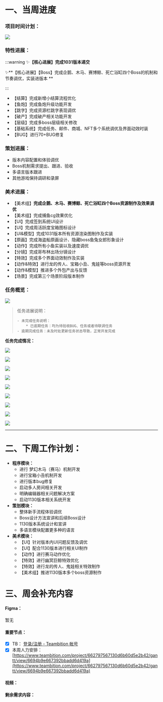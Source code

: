 # 一、当周进度
### 项目时间计划：
![](https://cdn.nlark.com/yuque/0/2024/png/12926950/1728731371716-5017ec2d-5937-456a-9314-458a055e2388.png)

### 特性进展：
:::warning
✨**【核心进展】完成1031版本递交**

✨**【核心进展】【Boss】完成企鹅、木马、赛博鲸、死亡浴缸四个Boss的机制和节奏调优，实装进版本  **

:::

+ 【结算】完成新增小结算流程优化
+ 【鱼炮】完成鱼炮升级功能开发
+ 【跳字】完成资源栏跳字表现调优
+ 【破产】完成破产相关功能开发
+ 【层级】完成多boss层级相关修改
+ 【基础系统】完成任务、邮件、商城、NFT多个系统调优及界面动效时装
+ 【BUG】进行70+BUG修复  
 

### 策划进展：
+  版本内容配置和体验调优  
+  Boss机制需求提出、跟进、验收
+ 多语言版本跟进
+ 其他游戏保持调研和录屏       

### 美术进展：
+ 【美术组】**完成企鹅、木马、赛博鲸、死亡浴缸四个Boss资源制作及效果调优**
+ 【美术组】完成捕鱼cg效果优化
+ 【UI】完成签到系统UI设计
+ 【UI】完成周活跃度宝箱图标设计
+ 【UI&模型】完成1031版本所有资源渲染图制作及实装
+ 【原画】完成海盗船原画设计、隐藏boss鱼兔女郎形象设计
+ 【动作】完成所有小鱼实装以及速度调优
+ 【分镜】完成哥布林出场分镜设计
+ 【特效】完成多个界面动效制作及实装
+ 【动作&特效】进行龙的传人、宝箱小丑、鬼娃等boss资源开发
+ 【动作&模型】推进多个外包产出与反馈
+ 【场景】完成第三个场景阶段版本制作

### 任务概览：
![](https://cdn.nlark.com/yuque/0/2024/png/12926950/1730459434458-8f7babec-4473-4c55-9ef9-ba655c5753c3.png)

> 任务进展说明：
>
>     - 未完成任务说明：
>         * 已逾期任务：均为待验收BUG、任务或者待联调任务
>     - 逾期完成任务：未及时处更新任务状态导致，正常开发完成
>

**任务完成情况：**

![](https://cdn.nlark.com/yuque/0/2024/png/12926950/1730459554024-3f3dba5b-a602-45f1-a037-5440c3feb2f1.png)

![](https://cdn.nlark.com/yuque/0/2024/png/12926950/1730459583968-e2e7c2e7-c4b1-46d8-a17b-1de6ecb2916b.png)

![](https://cdn.nlark.com/yuque/0/2024/png/12926950/1730459601804-40ad1f3b-5ad3-4a79-8d9a-5c3bc0889ea0.png)

![](https://cdn.nlark.com/yuque/0/2024/png/12926950/1730459619471-9128fa22-a0dc-4599-9cab-3a8c677037b6.png)

![](https://cdn.nlark.com/yuque/0/2024/png/12926950/1730459635249-f4d7b102-a059-49db-80a5-cd70d55f08d6.png)

![](https://cdn.nlark.com/yuque/0/2024/png/12926950/1730459728379-c59f0de1-cfad-4200-b477-c24e5824c3b9.png)

![](https://cdn.nlark.com/yuque/0/2024/png/12926950/1730459738667-fa82f8ea-4b58-4045-8f43-919f63409996.png)

![](https://cdn.nlark.com/yuque/0/2024/png/12926950/1730459753341-3a89c7f0-d162-4a56-bb45-2d9011d7bc09.png)

![](https://cdn.nlark.com/yuque/0/2024/png/12926950/1730459774040-f276ccd0-5869-423f-beb4-440d4ce640fe.png)

---



# 二、下周工作计划：
+ **程序模块：**
    - 进行 梦幻木马（赛马）机制开发
    - 进行宝箱小丑机制开发
    - 进行版本bug修复
    - 启动多人房间相关开发
    - 明确编辑器相关问题解决方案
    - 启动1130版本相关系统开发
+ **策划模块：**
    - 整体新手流程体验调优
    - Boss设计方法宣讲和后续Boss设计
    - 1130版本系统设计和宣讲
    - 多语言模块配置更多种的语言  
+ **美术模块：**
    - 【UI】针对版本内UI问题反馈及调优
    - 【UI】配合1130版本进行相关UI制作
    - 【动作】进行赛马动作优化
    - 【特效】进行幽冥巨鲸特效优化
    - 【特效】进行龙的传人、鬼娃相关特效制作
    - 【美术组】推进1130版本多个boss资源制作

# 三、周会补充内容
#### Figma：
暂无

#### 重要节点：
- [x] TB：  [登录/注册 - Teambition 帐号](https://www.teambition.com/plugin/calendar)
- [x] 本周人力安排：  [https://www.teambition.com/project/662797567130d6b60d5e2b42/gantt/view/6694b9e667392bbadd6d419a](https://www.teambition.com/project/662797567130d6b60d5e2b42/gantt/view/6694b9e667392bbadd6d419a)

#### 视频：
#### 剩余需求内容：


